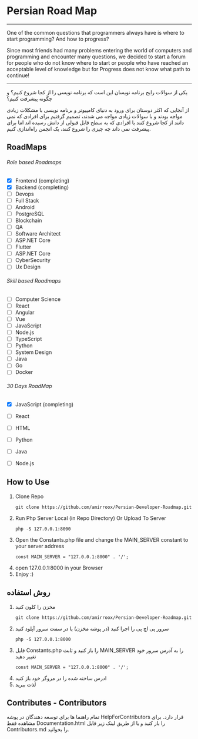 # Persian Road Map
___
<p>
One of the common questions that programmers always have is where to start programming? And how to progress?
</p>
<p>
Since most friends had many problems entering the world of computers and programming and encounter many questions, we decided to start a forum for people who do not know where to start or people who have reached an acceptable level of knowledge but for Progress does not know what path to continue!
</p>

---

<p>
یکی از سوالات رایج برنامه نویسان این است که برنامه نویسی را از کجا شروع کنیم؟ و چگونه پیشرفت کنیم؟
</p>
<p>
از آنجایی که اکثر دوستان برای ورود به دنیای کامپیوتر و برنامه نویسی با مشکلات زیادی مواجه بودند و با سوالات زیادی مواجه می شدند، تصمیم گرفتیم برای افرادی که نمی دانند از کجا شروع کنند یا افرادی که به سطح قابل قبولی از دانش رسیده اند اما برای پیشرفت نمی داند چه چیزی را شروع کنند، یک انجمن راه‌اندازی کنیم.
</p>

## RoadMaps
###### Role based Roadmaps
- [x] Frontend (completing)
- [x] Backend (completing)
- [ ] Devops
- [ ] Full Stack
- [ ] Android
- [ ] PostgreSQL
- [ ] Blockchain
- [ ] QA
- [ ] Software Architect
- [ ] ASP.NET Core
- [ ] Flutter
- [ ] ASP.NET Core
- [ ] CyberSecurity
- [ ] Ux Design

###### Skill based Roadmaps
- [ ] Computer Science
- [ ] React
- [ ] Angular
- [ ] Vue
- [ ] JavaScript
- [ ] Node.js
- [ ] TypeScript
- [ ] Python
- [ ] System Design
- [ ] Java
- [ ] Go
- [ ] Docker

###### 30 Days RoadMap
- [x] JavaScript (completing)
- [ ] React
- [ ] HTML
- [ ] Python
- [ ] Java
- [ ] Node.js


## How to Use
1. Clone Repo
   ```
   git clone https://github.com/amirroox/Persian-Developer-Roadmap.git
   ```
2. Run Php Server Local (in Repo Directory) Or Upload To Server
    ```
    php -S 127.0.0.1:8000
    ```
3. Open the Constants.php file and change the MAIN_SERVER constant to your server address
   ```
   const MAIN_SERVER = "127.0.0.1:8000" . '/';
   ```
4. open 127.0.0.1:8000 in your Browser
5. Enjoy :)

## روش استفاده
1. مخزن را کلون کنید
   ```
   git clone https://github.com/amirroox/Persian-Developer-Roadmap.git
   ```
2. سرور پی اچ پی را اجرا کنید (در پوشه مخزن) یا در سمت سرور آپلود کنید
    ```
    php -S 127.0.0.1:8000
    ```
3. فایل Constants.php را باز کنید و ثابت MAIN_SERVER را به آدرس سرور خود تغییر دهید
   ```
   const MAIN_SERVER = "127.0.0.1:8000" . '/';
   ```
4. ادرس ساخته شده را در مروگر خود باز کنید
5. لذت ببرید


## Contributes - Contributors
تمام راهنما ها برای توسعه دهندگان در پوشه HelpForContributors قرار دارد. 
برای مشاهده فقط Documentation.html را باز کنید و یا از طریق لینک زیر فایل Contributors.md را بخوانید.
